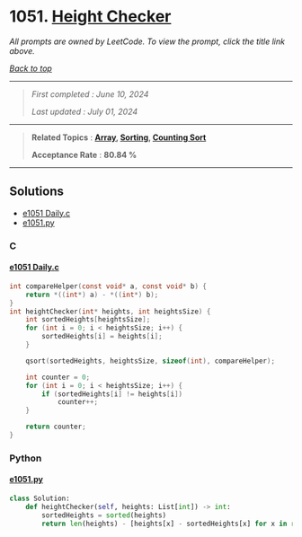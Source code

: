 # 1051. [Height Checker](<https://leetcode.com/problems/height-checker>)

*All prompts are owned by LeetCode. To view the prompt, click the title link above.*

*[Back to top](<../README.md>)*

------

> *First completed : June 10, 2024*
>
> *Last updated : July 01, 2024*

------

> **Related Topics** : **[Array](<by_topic/Array.md>), [Sorting](<by_topic/Sorting.md>), [Counting Sort](<by_topic/Counting Sort.md>)**
>
> **Acceptance Rate** : **80.84 %**

------

## Solutions

- [e1051 Daily.c](<../my-submissions/e1051 Daily.c>)
- [e1051.py](<../my-submissions/e1051.py>)
### C
#### [e1051 Daily.c](<../my-submissions/e1051 Daily.c>)
```C
int compareHelper(const void* a, const void* b) {
    return *((int*) a) - *((int*) b);
}
int heightChecker(int* heights, int heightsSize) {
    int sortedHeights[heightsSize];
    for (int i = 0; i < heightsSize; i++) {
        sortedHeights[i] = heights[i];
    }

    qsort(sortedHeights, heightsSize, sizeof(int), compareHelper);

    int counter = 0;
    for (int i = 0; i < heightsSize; i++) {
        if (sortedHeights[i] != heights[i])
            counter++;
    }

    return counter;
}
```

### Python
#### [e1051.py](<../my-submissions/e1051.py>)
```Python
class Solution:
    def heightChecker(self, heights: List[int]) -> int:
        sortedHeights = sorted(heights)
        return len(heights) - [heights[x] - sortedHeights[x] for x in range(len(heights))].count(0)
```

